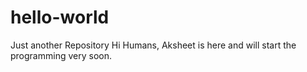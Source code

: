 # hello-world
Just another Repository
Hi Humans,
Aksheet is here and will start the programming very soon.

